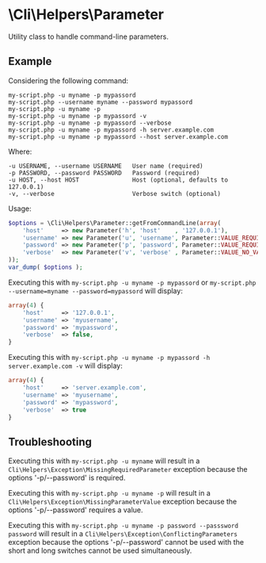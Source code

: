 
\Cli\Helpers\Parameter
======================

Utility class to handle command-line parameters.


Example
-------

Considering the following command:

    my-script.php -u myname -p mypassord
    my-script.php --username myname --password mypassord
    my-script.php -u myname -p
    my-script.php -u myname -p mypassord -v
    my-script.php -u myname -p mypassord --verbose
    my-script.php -u myname -p mypassord -h server.example.com
    my-script.php -u myname -p mypassord --host server.example.com

Where:

    -u USERNAME, --username USERNAME   User name (required)
    -p PASSWORD, --password PASSWORD   Password (required)
    -u HOST, --host HOST               Host (optional, defaults to 127.0.0.1)
    -v, --verbose                      Verbose switch (optional)

Usage:

```php
$options = \Cli\Helpers\Parameter::getFromCommandLine(array(
    'host'     => new Parameter('h', 'host'    , '127.0.0.1'),
    'username' => new Parameter('u', 'username', Parameter::VALUE_REQUIRED),
    'password' => new Parameter('p', 'password', Parameter::VALUE_REQUIRED),
    'verbose'  => new Parameter('v', 'verbose' , Parameter::VALUE_NO_VALUE),
));
var_dump( $options );
```

Executing this with `my-script.php -u myname -p mypassord` or `my-script.php
--username=myname --password=mypassord` will display:

```php
array(4) {
    'host'     => '127.0.0.1',
    'username' => 'myusername',
    'password' => 'mypassword',
    'verbose'  => false,
}
```

Executing this with `my-script.php -u myname -p mypassord -h
server.example.com -v` will display:

```php
array(4) {
    'host'     => 'server.example.com',
    'username' => 'myusername',
    'password' => 'mypassword',
    'verbose'  => true
}
```


Troubleshooting
---------------

Executing this with `my-script.php -u myname` will result in a
`Cli\Helpers\Exception\MissingRequiredParameter` exception because the
options '-p/--password' is required.

Executing this with `my-script.php -u myname -p` will result in a
`Cli\Helpers\Exception\MissingParameterValue` exception because
the options '-p/--password' requires a value.

Executing this with `my-script.php -u myname -p password --passsword
password` will result in a
`Cli\Helpers\Exception\ConflictingParameters` exception because
the options '-p/--password' cannot be used with the short and long switches
cannot be used simultaneously.
